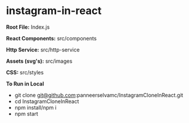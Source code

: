 # instagram-in-react

**Root File:**
    Index.js

**React Components:**
    src/components

**Http Service:**
    src/http-service

**Assets (svg's):**
    src/images

**CSS:**
    src/styles

**To Run in Local**
- git clone git@github.com:panneerselvamc/InstagramCloneInReact.git
- cd InstagramCloneInReact
- npm install/npm i
- npm start

